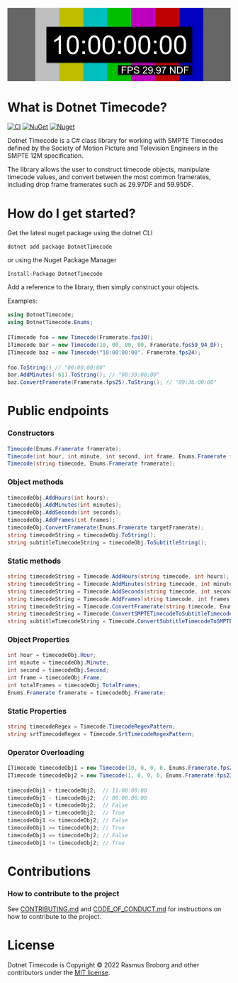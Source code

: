 ![Image of a non drop frame timecode.](https://github.com/RasmusBroborg/DotnetTimecode/blob/main/assets/DotnetTimecode_asset_2997NDF.png)

# What is Dotnet Timecode?

[![CI](https://github.com/RasmusBroborg/DotnetTimecode/actions/workflows/ci.yml/badge.svg)](https://github.com/RasmusBroborg/DotnetTimecode/actions/workflows/ci.yml)
[![NuGet](https://img.shields.io/nuget/v/DotnetTimecode.svg)](https://www.nuget.org/packages/DotnetTimecode/)
[![Nuget](https://img.shields.io/nuget/dt/DotnetTimecode.svg)](https://nuget.org/packages/DotnetTimecode)

Dotnet Timecode is a C# class library for working with SMPTE Timecodes defined by the Society of Motion Picture and Television Engineers in the SMPTE 12M specification.

The library allows the user to construct timecode objects, manipulate timecode values, and convert between the most common framerates, including drop frame framerates such as 29.97DF and 59.95DF.

# How do I get started?

Get the latest nuget package using the dotnet CLI

```
dotnet add package DotnetTimecode
```

or using the Nuget Package Manager

```
Install-Package DotnetTimecode
```

Add a reference to the library, then simply construct your objects.

Examples:

```csharp
using DotnetTimecode;
using DotnetTimecode.Enums;

ITimecode foo = new Timecode(Framerate.fps30);
ITimecode bar = new Timecode(10, 00, 00, 00, Framerate.fps59_94_DF);
ITimecode baz = new Timecode("10:00:00:00", Framerate.fps24);

foo.ToString() // "00:00:00:00"
bar.AddMinutes(-61).ToString(); // "08:59:00;00"
baz.ConvertFramerate(Framerate.fps25).ToString(); // "09:36:00:00"
```

# Public endpoints

### Constructors

```csharp
Timecode(Enums.Framerate framerate);
Timecode(int hour, int minute, int second, int frame, Enums.Framerate framerate);
Timecode(string timecode, Enums.Framerate framerate);
```

### Object methods

```csharp
timecodeObj.AddHours(int hours);
timecodeObj.AddMinutes(int minutes);
timecodeObj.AddSeconds(int seconds);
timecodeObj.AddFrames(int frames);
timecodeObj.ConvertFramerate(Enums.Framerate targetFramerate);
string timecodeString = timecodeObj.ToString();
string subtitleTimecodeString = timecodeObj.ToSubtitleString();
```

### Static methods

```csharp
string timecodeString = Timecode.AddHours(string timecode, int hours);
string timecodeString = Timecode.AddMinutes(string timecode, int minutes);
string timecodeString = Timecode.AddSeconds(string timecode, int seconds);
string timecodeString = Timecode.AddFrames(string timecode, int frames);
string timecodeString = Timecode.ConvertFramerate(string timecode, Enums.Framerate originalFramerate, Enums.Framerate targetFramerate);
string timecodeString = Timecode.ConvertSMPTETimecodeToSubtitleTimecode(string srtTimecode, Enums.Framerate framerate);
string subtitleTimecodeString = Timecode.ConvertSubtitleTimecodeToSMPTETimecode(string timecode, Enums.Framerate framerate);
```

### Object Properties

```csharp
int hour = timecodeObj.Hour;
int minute = timecodeObj.Minute;
int second = timecodeObj.Second;
int frame = timecodeObj.Frame;
int totalFrames = timecodeObj.TotalFrames;
Enums.Framerate framerate = timecodeObj.Framerate;
```

### Static Properties

```csharp
string timecodeRegex = Timecode.TimecodeRegexPattern;
string srtTimecodeRegex = Timecode.SrtTimecodeRegexPattern;
```

### Operator Overloading

```csharp
ITimecode timecodeObj1 = new Timecode(10, 0, 0, 0, Enums.Framerate.fps23_976); // 10:00:00:00
ITimecode timecodeObj2 = new Timecode(1, 0, 0, 0, Enums.Framerate.fps23_976); // 01:00:00:00

timecodeObj1 + timecodeObj2;  // 11:00:00:00
timecodeObj1 - timecodeObj2;  // 09:00:00:00
timecodeObj1 < timecodeObj2;  // False
timecodeObj1 > timecodeObj2;  // True
timecodeObj1 <= timecodeObj2; // False
timecodeObj1 >= timecodeObj2; // True
timecodeObj1 == timecodeObj2; // False
timecodeObj1 != timecodeObj2; // True
```

# Contributions

### How to contribute to the project

See [CONTRIBUTING.md](https://github.com/RasmusBroborg/DotnetTimecode/blob/master/CONTRIBUTING.md) and [CODE_OF_CONDUCT.md](https://github.com/RasmusBroborg/DotnetTimecode/blob/master/CODE_OF_CONDUCT.md) for instructions on how to contribute to the project.

# License

Dotnet Timecode is Copyright &copy; 2022 Rasmus Broborg and other contributors under the [MIT license](LICENSE.txt).
